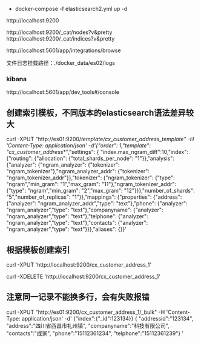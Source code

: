 
- docker-compose -f elasticsearch2.yml  up -d


http://localhost:9200

http://localhost:9200/_cat/nodes?v&pretty
http://localhost:9200/_cat/indices?v&pretty

http://localhost:5601/app/integrations/browse


文件日志挂载路径：./docker_data/es02/logs



### kibana

http://localhost:5601/app/dev_tools#/console

## 创建索引模板，不同版本的elasticsearch语法差异较大
curl -XPUT "http://es01:9200/_template/cx_customer_address_template" -H 'Content-Type: application/json' -d'{"order": 1,"template": "cx_customer_address_*","settings": {   "index.max_ngram_diff":10,"index": {"routing": {"allocation": {"total_shards_per_node": "1"}},"analysis": {"analyzer": {"ngram_analyzer": {"tokenizer": "ngram_tokenizer"},"ngram_analyzer_addr": {"tokenizer": "ngram_tokenizer_addr"}},"tokenizer": {"ngram_tokenizer": {"type": "ngram","min_gram": "1","max_gram": "11"},"ngram_tokenizer_addr": {"type": "ngram","min_gram": "2","max_gram": "12"}}},"number_of_shards": "5","number_of_replicas": "1"}},"mappings": {"properties": {"address": {"analyzer": "ngram_analyzer_addr","type": "text"},"phone": {"analyzer": "ngram_analyzer","type": "text"},"companyname": {"analyzer": "ngram_analyzer","type": "text"},"telphone": {"analyzer": "ngram_analyzer","type": "text"},"contacts": {"analyzer": "ngram_analyzer","type": "text"}}},"aliases": {}}'

## 根据模板创建索引
curl -XPUT 'http://localhost:9200/cx_customer_address_1'

curl -XDELETE 'http://localhost:9200/cx_customer_address_1'

## 注意同一记录不能换多行，会有失败报错
curl -XPUT "http://es01:9200/cx_customer_address_1/_bulk" -H 'Content-Type: application/json' -d'
{"index":{"_id":123134}}
{	"addressid":"123134",	"address":"四川省西昌市礼州镇",	"companyname":"科技有限公司",	"contacts":"成家",	"phone":"15112361234",	"telphone":"15112361239"}
'